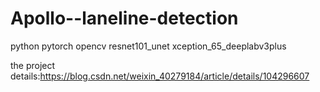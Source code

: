 # Apollo--laneline-detection
python pytorch opencv resnet101_unet  xception_65_deeplabv3plus

the project details:https://blog.csdn.net/weixin_40279184/article/details/104296607
 
